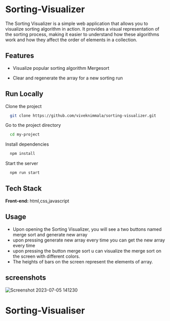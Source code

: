 
# Sorting-Visualizer

The Sorting Visualizer is a simple web application that allows you to visualize  sorting algorithm in action. It provides a visual representation of the sorting process, making it easier to understand how these algorithms work and how they affect the order of elements in a collection.


## Features

- Visualize popular sorting algorithm Mergesort

- Clear and regenerate the array for a new sorting run


## Run Locally

Clone the project

```bash
  git clone https://github.com/viveknimmala/sorting-visualizer.git
```

Go to the project directory

```bash
  cd my-project
```

Install dependencies

```bash
  npm install
```

Start the server

```bash
  npm run start
```


## Tech Stack

**Front-end:** html,css,javascript


## Usage

- Upon opening the Sorting Visualizer, you will see a  two buttons named merge sort and generate new array
- upon pressing generate new array every time you can get the new array every time
- upon pressing the button merge sort u can visualize the merge sort on the screen with different colors.
- The heights of bars on the screen represent the elements of array.

## screenshots
![Screenshot 2023-07-05 141230](https://github.com/viveknimmala/sorting-visualizer/assets/122891629/8277c6b9-71de-45f0-94c5-3d3f3d055c29)




# Sorting-Visualiser
